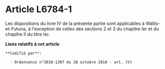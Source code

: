 # Article L6784-1

Les dispositions du livre IV de la présente partie sont applicables à Wallis-et-Futuna, à l'exception de celles des sections
2 et 3 du chapitre Ier et du chapitre II du titre Ier.

**Liens relatifs à cet article**

	**Codifié par**:

	  - Ordonnance n°2010-1307 du 28 octobre 2010 - art. (V)
